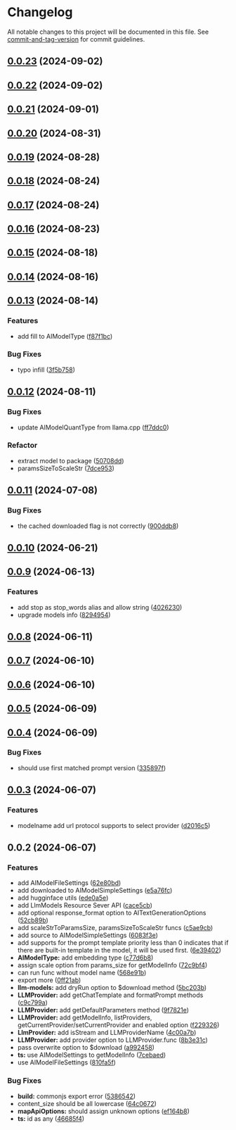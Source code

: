 # Changelog

All notable changes to this project will be documented in this file. See [commit-and-tag-version](https://github.com/absolute-version/commit-and-tag-version) for commit guidelines.

## [0.0.23](https://github.com/isdk/ai-tool-llm.js/compare/v0.0.22...v0.0.23) (2024-09-02)

## [0.0.22](https://github.com/isdk/ai-tool-llm.js/compare/v0.0.21...v0.0.22) (2024-09-02)

## [0.0.21](https://github.com/isdk/ai-tool-llm.js/compare/v0.0.20...v0.0.21) (2024-09-01)

## [0.0.20](https://github.com/isdk/ai-tool-llm.js/compare/v0.0.19...v0.0.20) (2024-08-31)

## [0.0.19](https://github.com/isdk/ai-tool-llm.js/compare/v0.0.18...v0.0.19) (2024-08-28)

## [0.0.18](https://github.com/isdk/ai-tool-llm.js/compare/v0.0.17...v0.0.18) (2024-08-24)

## [0.0.17](https://github.com/isdk/ai-tool-llm.js/compare/v0.0.16...v0.0.17) (2024-08-24)

## [0.0.16](https://github.com/isdk/ai-tool-llm.js/compare/v0.0.15...v0.0.16) (2024-08-23)

## [0.0.15](https://github.com/isdk/ai-tool-llm.js/compare/v0.0.14...v0.0.15) (2024-08-18)

## [0.0.14](https://github.com/isdk/ai-tool-llm.js/compare/v0.0.13...v0.0.14) (2024-08-16)

## [0.0.13](https://github.com/isdk/ai-tool-llm.js/compare/v0.0.12...v0.0.13) (2024-08-14)


### Features

* add fill to AIModelType ([f87f1bc](https://github.com/isdk/ai-tool-llm.js/commit/f87f1bc43347c3e33860764fe45e596f962961c0))


### Bug Fixes

* typo infill ([3f5b758](https://github.com/isdk/ai-tool-llm.js/commit/3f5b7587d36e42fec20e053d3cf13eddc9014435))

## [0.0.12](https://github.com/isdk/ai-tool-llm.js/compare/v0.0.11...v0.0.12) (2024-08-11)


### Bug Fixes

* update AIModelQuantType from llama.cpp ([ff7ddc0](https://github.com/isdk/ai-tool-llm.js/commit/ff7ddc09d6fb8e595ba8892085851f6a87b2f4d2))


### Refactor

* extract model to package ([50708dd](https://github.com/isdk/ai-tool-llm.js/commit/50708dd1c1c99c19fc6dff65dc60243437054ebc))
* paramsSizeToScaleStr ([7dce953](https://github.com/isdk/ai-tool-llm.js/commit/7dce9538f1ed07183aa72267950ceb96d0cac0d0))

## [0.0.11](https://github.com/isdk/ai-tool-llm.js/compare/v0.0.10...v0.0.11) (2024-07-08)


### Bug Fixes

* the cached downloaded flag is not correctly ([900ddb8](https://github.com/isdk/ai-tool-llm.js/commit/900ddb82241042a1fca01f33b0f3c8a2417476a8))

## [0.0.10](https://github.com/isdk/ai-tool-llm.js/compare/v0.0.9...v0.0.10) (2024-06-21)

## [0.0.9](https://github.com/isdk/ai-tool-llm.js/compare/v0.0.8...v0.0.9) (2024-06-13)


### Features

* add stop as stop_words alias and allow string ([4026230](https://github.com/isdk/ai-tool-llm.js/commit/40262309ef9265215df2dd0d31853b28da52b5cc))
* upgrade models info ([8294954](https://github.com/isdk/ai-tool-llm.js/commit/82949544d324d574ef766c6c982cd176df9355d5))

## [0.0.8](https://github.com/isdk/ai-tool-llm.js/compare/v0.0.7...v0.0.8) (2024-06-11)

## [0.0.7](https://github.com/isdk/ai-tool-llm.js/compare/v0.0.6...v0.0.7) (2024-06-10)

## [0.0.6](https://github.com/isdk/ai-tool-llm.js/compare/v0.0.5...v0.0.6) (2024-06-10)

## [0.0.5](https://github.com/isdk/ai-tool-llm.js/compare/v0.0.4...v0.0.5) (2024-06-09)

## [0.0.4](https://github.com/isdk/ai-tool-llm.js/compare/v0.0.3...v0.0.4) (2024-06-09)


### Bug Fixes

* should use first matched prompt version ([335897f](https://github.com/isdk/ai-tool-llm.js/commit/335897f1d8898e0c53c1c3befe0d938285504613))

## [0.0.3](https://github.com/isdk/ai-tool-llm.js/compare/v0.0.2...v0.0.3) (2024-06-07)


### Features

* modelname add url protocol supports to select provider ([d2016c5](https://github.com/isdk/ai-tool-llm.js/commit/d2016c5d87894c79cbac26fab94e7e0d56c8f586))

## 0.0.2 (2024-06-07)


### Features

* add AIModelFileSettings ([62e80bd](https://github.com/isdk/ai-tool-llm.js/commit/62e80bdacd840c004cbcd480413a9fcd052fdd1a))
* add downloaded to AIModelSimpleSettings ([e5a76fc](https://github.com/isdk/ai-tool-llm.js/commit/e5a76fcfecbc3df01a87ca37c1d42c97d7153761))
* add hugginface utils ([ede0a5e](https://github.com/isdk/ai-tool-llm.js/commit/ede0a5edb9c899f09c1cf6aab8fbec8134289be3))
* add LlmModels Resource Sever API ([cace5cb](https://github.com/isdk/ai-tool-llm.js/commit/cace5cba048e16dd2f49a0eec20d2cb0a96360ec))
* add optional response_format option to AITextGenerationOptions ([52cb89b](https://github.com/isdk/ai-tool-llm.js/commit/52cb89bcb3f2e73394aee5e1d0d80d983997bee7))
* add scaleStrToParamsSize, paramsSizeToScaleStr funcs ([c5ae9cb](https://github.com/isdk/ai-tool-llm.js/commit/c5ae9cb92b70bfc00d92be735e8d2d7280bac46c))
* add source to AIModelSimpleSettings ([6083f3e](https://github.com/isdk/ai-tool-llm.js/commit/6083f3e07c62ff48f0e21e29c820d2deaa89daad))
* add supports for the prompt template priority less than 0 indicates that if there are built-in template in the model, it will be used first. ([6e39402](https://github.com/isdk/ai-tool-llm.js/commit/6e39402c4cbd1decc7da36d9127f51fd658bd85e))
* **AIModelType:** add embedding type ([c77d6b8](https://github.com/isdk/ai-tool-llm.js/commit/c77d6b867bd8a847ba76dd9ff28008212abd398e))
* assign scale option from params_size for getModelInfo ([72c9bf4](https://github.com/isdk/ai-tool-llm.js/commit/72c9bf4a6e66702f4c9329c42db95d4671335cff))
* can run func without model name ([568e91b](https://github.com/isdk/ai-tool-llm.js/commit/568e91bf07b6d82cd4ac903359b8d79713f65b9d))
* export more ([0ff21ab](https://github.com/isdk/ai-tool-llm.js/commit/0ff21ab632b51dc51da49ec65a23c7d867fb8aef))
* **llm-models:** add dryRun option to $download method ([5bc203b](https://github.com/isdk/ai-tool-llm.js/commit/5bc203bc1c0597db996fda875fee8e5eb5308110))
* **LLMProvider:** add getChatTemplate and formatPrompt methods ([c9c799a](https://github.com/isdk/ai-tool-llm.js/commit/c9c799a8302483fedf10b4c33a65bd4232116d1e))
* **LLMProvider:** add getDefaultParameters method ([9f7821e](https://github.com/isdk/ai-tool-llm.js/commit/9f7821ec8b4cfcf554ca3a21a5cb043ad96e7150))
* **LLMProvider:** add getModelInfo, listProviders, getCurrentProvider/setCurrentProvider and enabled option ([f229326](https://github.com/isdk/ai-tool-llm.js/commit/f229326455b7f2c42284ebd57be1ef36965727c1))
* **LlmProvider:** add isStream and LLMProviderName ([4c00a7b](https://github.com/isdk/ai-tool-llm.js/commit/4c00a7b3ebb234e5820526412c98d1eb7f692a4c))
* **LLMProvider:** add provider option to LLMProvider.func ([8b3e31c](https://github.com/isdk/ai-tool-llm.js/commit/8b3e31c0fe368aac6da10055a32ffa840f214786))
* pass overwrite option to $download ([a992458](https://github.com/isdk/ai-tool-llm.js/commit/a992458872db34ebe7325e5cb021eb15f8bcacd0))
* **ts:** use AIModelSettings to getModelInfo ([7cebaed](https://github.com/isdk/ai-tool-llm.js/commit/7cebaede37855cc4c3ad109a92067dacd1b0e0db))
* use AIModelFileSettings ([810fa5f](https://github.com/isdk/ai-tool-llm.js/commit/810fa5f58f887628c9528f6de796e8c3e21bfd55))


### Bug Fixes

* **build:** commonjs export error ([5386542](https://github.com/isdk/ai-tool-llm.js/commit/5386542aec3e6c8b0fd1453a67b0ad4c3097360d))
* content_size should be all lowercase ([64c0672](https://github.com/isdk/ai-tool-llm.js/commit/64c0672213ad805aaec1a02d93046c1bc63e0896))
* **mapApiOptions:** should assign unknown options ([ef164b8](https://github.com/isdk/ai-tool-llm.js/commit/ef164b8e2225e7ad2d1e30d0029930d01774fc96))
* **ts:** id as any ([46685f4](https://github.com/isdk/ai-tool-llm.js/commit/46685f4e22105ee1d88ee4509652553b78561080))
